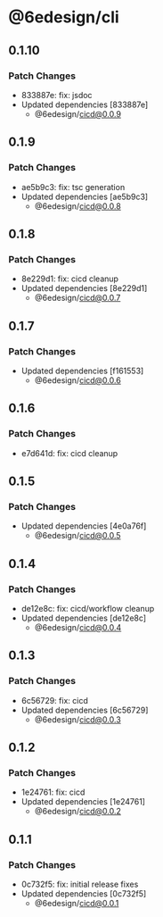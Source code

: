 # @6edesign/cli

## 0.1.10

### Patch Changes

- 833887e: fix: jsdoc
- Updated dependencies [833887e]
  - @6edesign/cicd@0.0.9

## 0.1.9

### Patch Changes

- ae5b9c3: fix: tsc generation
- Updated dependencies [ae5b9c3]
  - @6edesign/cicd@0.0.8

## 0.1.8

### Patch Changes

- 8e229d1: fix: cicd cleanup
- Updated dependencies [8e229d1]
  - @6edesign/cicd@0.0.7

## 0.1.7

### Patch Changes

- Updated dependencies [f161553]
  - @6edesign/cicd@0.0.6

## 0.1.6

### Patch Changes

- e7d641d: fix: cicd cleanup

## 0.1.5

### Patch Changes

- Updated dependencies [4e0a76f]
  - @6edesign/cicd@0.0.5

## 0.1.4

### Patch Changes

- de12e8c: fix: cicd/workflow cleanup
- Updated dependencies [de12e8c]
  - @6edesign/cicd@0.0.4

## 0.1.3

### Patch Changes

- 6c56729: fix: cicd
- Updated dependencies [6c56729]
  - @6edesign/cicd@0.0.3

## 0.1.2

### Patch Changes

- 1e24761: fix: cicd
- Updated dependencies [1e24761]
  - @6edesign/cicd@0.0.2

## 0.1.1

### Patch Changes

- 0c732f5: fix: initial release fixes
- Updated dependencies [0c732f5]
  - @6edesign/cicd@0.0.1
